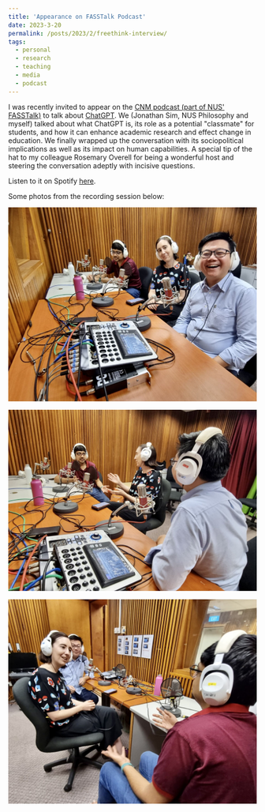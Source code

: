```yaml
---
title: 'Appearance on FASSTalk Podcast'
date: 2023-3-20
permalink: /posts/2023/2/freethink-interview/
tags:
  - personal
  - research
  - teaching
  - media
  - podcast
---
```


I was recently invited to appear on the [CNM podcast (part of NUS' FASSTalk)](https://fasstalk.podbean.com/) to talk about [ChatGPT](https://chat.openai.com/). We (Jonathan Sim, NUS Philosophy and myself) talked about what ChatGPT is, its role as a potential "classmate" for students, and how it can enhance academic research and effect change in education. We finally wrapped up the conversation with its sociopolitical implications as well as its impact on human capabilities. A special tip of the hat to my colleague Rosemary Overell for being a wonderful host and steering the conversation adeptly with incisive questions.

Listen to it on Spotify [here](https://open.spotify.com/episode/03WRR3MjsHwDPyj3fUK9oN).

Some photos from the recording session below:

![The CNM Podcast](/assets/images/chatgpt-podcast01.jpg)

![The CNM Podcast](/assets/images/chatgpt-podcast02.jpg)

![The CNM Podcast](/assets/images/chatgpt-podcast03.jpg)

